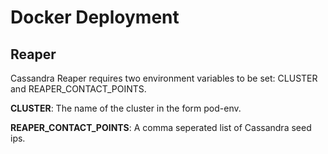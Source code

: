 # Docker Deployment

## Reaper
Cassandra Reaper requires two environment variables to be set: CLUSTER and REAPER\_CONTACT\_POINTS.

**CLUSTER**: The name of the cluster in the form pod-env.

**REAPER\_CONTACT\_POINTS**: A comma seperated list of Cassandra seed ips.
